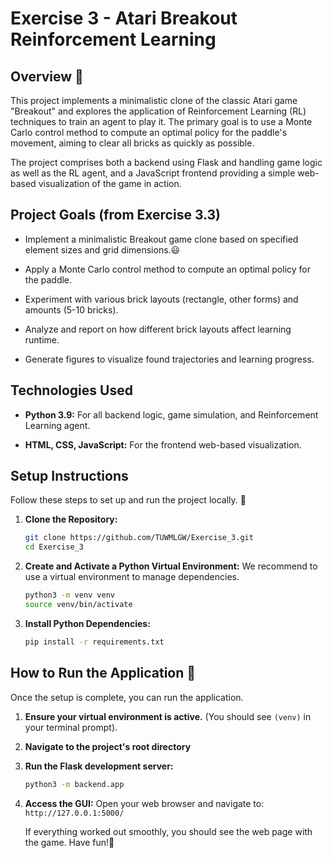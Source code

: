# Exercise 3 - Atari Breakout Reinforcement Learning

## Overview 👾

This project implements a minimalistic clone of the classic Atari game "Breakout" and explores the application of Reinforcement Learning (RL) techniques to train an agent to play it. The primary goal is to use a Monte Carlo control method to compute an optimal policy for the paddle's movement, aiming to clear all bricks as quickly as possible.

The project comprises both a backend using Flask and handling game logic as well as the RL agent, and a JavaScript frontend providing a simple web-based visualization of the game in action.

## Project Goals (from Exercise 3.3)

* Implement a minimalistic Breakout game clone based on specified element sizes and grid dimensions.😃

* Apply a Monte Carlo control method to compute an optimal policy for the paddle.

* Experiment with various brick layouts (rectangle, other forms) and amounts (5-10 bricks).

* Analyze and report on how different brick layouts affect learning runtime.

* Generate figures to visualize found trajectories and learning progress.

## Technologies Used

* **Python 3.9:** For all backend logic, game simulation, and Reinforcement Learning agent.

* **HTML, CSS, JavaScript:** For the frontend web-based visualization.

## Setup Instructions

Follow these steps to set up and run the project locally. 🙌

1.  **Clone the Repository:**
    ```bash
    git clone https://github.com/TUWMLGW/Exercise_3.git
    cd Exercise_3
    ```

2.  **Create and Activate a Python Virtual Environment:**
    We recommend to use a virtual environment to manage dependencies.
    ```bash
    python3 -m venv venv
    source venv/bin/activate
    ```

3.  **Install Python Dependencies:**
    ```bash
    pip install -r requirements.txt
    ```

## How to Run the Application 👀

Once the setup is complete, you can run the application.

1.  **Ensure your virtual environment is active.** (You should see `(venv)` in your terminal prompt).

2.  **Navigate to the project's root directory**

3.  **Run the Flask development server:**
    ```bash
    python3 -m backend.app
    ```

4.  **Access the GUI:**
    Open your web browser and navigate to:
    `http://127.0.0.1:5000/`

    If everything worked out smoothly, you should see the web page with the game. Have fun!🥳
